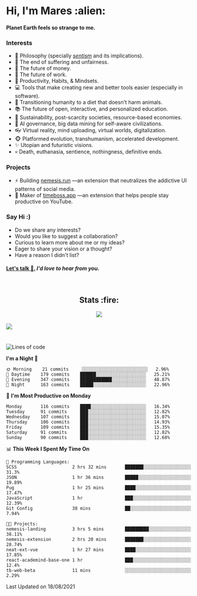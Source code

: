 <h1>Hi, I'm Mares :alien:</h1>

#### Planet Earth feels so strange to me.

### **Interests**

- 🌊 Philosophy (specially [_sentism_][sentismmedium] and its implications).
- 🎯 The end of suffering and unfairness.
- 💸 The future of money.
- 💼 The future of work.
- 🧠 Productivity, Habits, & Mindsets.
- 💻 Tools that make creating new and better tools easier (especially in software).
- 🥗 Transitioning humanity to a diet that doesn't harm animals.
- 📚 The future of open, interactive, and personalized education.
- 🌱 Sustainability, post-scarcity societies, resource-based economies.
- 🤖 AI governance, big data mining for self-aware civilizations.
- 👓 Virtual reality, mind uploading, virtual worlds, digitalization.
- 🐵 Platformed evolution, transhumanism, accelerated development.
- ✨ Utopian and futuristic visions.
- 💀 Death, euthanasia, sentience, nothingness, definitive ends.


### **Projects**

- ⚡ Building [nemesis.run](https://nemesis.run) —an extension that neutralizes the addictive UI patterns of social media.
- 💎 Maker of [timeboss.app](https://timeboss.app) —an extension that helps people stay productive on YouTube.


### **Say Hi :)**

- Do we share any interests?
- Would you like to suggest a collaboration?
- Curious to learn more about me or my ideas?
- Eager to share your vision or a thought?
- Have a reason I didn't list?

#### [Let's talk :wave:.](mailto:mareszhar@gmail.com) _I'd love to hear from you_.

[sentismmedium]: https://medium.com/@mareszhar/born-a-prisoner-a-reflection-about-life-its-struggles-and-a-plan-to-escape-d8566ce9b026

<br>

<h2 align="center">Stats :fire:</h2>

<div align="center">
  <img src="https://github-readme-streak-stats.herokuapp.com?user=mareszhar&theme=black-ice&hide_border=true&stroke=FFFFFF15&ring=DF8FFE&fire=DF8FFE&currStreakLabel=DF8FFE&background=1A232A&currStreakNum=86FFAB">
</div>

<!-- Add or remove this: &dates=B1AAB3FF at the end of the streak stats URL if they get bugged and aren't updating -->

<br>

<img src="https://activity-graph.herokuapp.com/graph?username=mareszhar&theme=nord&bg_color=00000000&color=979797&line=DF8FFE&point=00000000&area=true&hide_border=true">

<br>

<h1></h1>

<!--START_SECTION:waka-->
![Lines of code](https://img.shields.io/badge/From%20Hello%20World%20I%27ve%20Written-126393%20lines%20of%20code-blue)

**I'm a Night 🦉** 

```text
🌞 Morning    21 commits     ░░░░░░░░░░░░░░░░░░░░░░░░░   2.96% 
🌆 Daytime    179 commits    ██████░░░░░░░░░░░░░░░░░░░   25.21% 
🌃 Evening    347 commits    ████████████░░░░░░░░░░░░░   48.87% 
🌙 Night      163 commits    █████░░░░░░░░░░░░░░░░░░░░   22.96%

```
📅 **I'm Most Productive on Monday** 

```text
Monday       116 commits    ████░░░░░░░░░░░░░░░░░░░░░   16.34% 
Tuesday      91 commits     ███░░░░░░░░░░░░░░░░░░░░░░   12.82% 
Wednesday    107 commits    ███░░░░░░░░░░░░░░░░░░░░░░   15.07% 
Thursday     106 commits    ███░░░░░░░░░░░░░░░░░░░░░░   14.93% 
Friday       109 commits    ███░░░░░░░░░░░░░░░░░░░░░░   15.35% 
Saturday     91 commits     ███░░░░░░░░░░░░░░░░░░░░░░   12.82% 
Sunday       90 commits     ███░░░░░░░░░░░░░░░░░░░░░░   12.68%

```


📊 **This Week I Spent My Time On** 

```text
💬 Programming Languages: 
SCSS                     2 hrs 32 mins       ███████░░░░░░░░░░░░░░░░░░   31.3% 
JSON                     1 hr 36 mins        █████░░░░░░░░░░░░░░░░░░░░   19.89% 
Pug                      1 hr 25 mins        ████░░░░░░░░░░░░░░░░░░░░░   17.47% 
JavaScript               1 hr                ███░░░░░░░░░░░░░░░░░░░░░░   12.39% 
Git Config               38 mins             ██░░░░░░░░░░░░░░░░░░░░░░░   7.94%

🐱‍💻 Projects: 
nemesis-landing          3 hrs 5 mins        █████████░░░░░░░░░░░░░░░░   38.11% 
nemesis-extension        2 hrs 20 mins       ███████░░░░░░░░░░░░░░░░░░   28.74% 
neat-ext-vue             1 hr 27 mins        ████░░░░░░░░░░░░░░░░░░░░░   17.85% 
react-academind-base-one 1 hr                ███░░░░░░░░░░░░░░░░░░░░░░   12.4% 
tb-web-beta              11 mins             ░░░░░░░░░░░░░░░░░░░░░░░░░   2.29%

```


 Last Updated on 18/08/2021
<!--END_SECTION:waka-->

